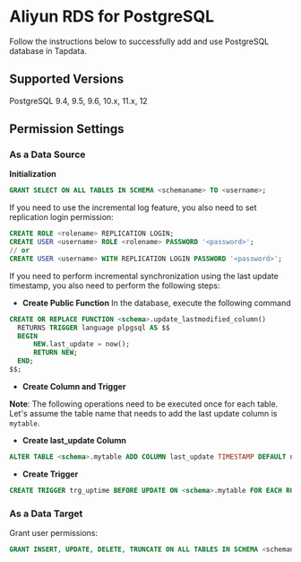 # Aliyun RDS for PostgreSQL

Follow the instructions below to successfully add and use PostgreSQL database in Tapdata.

## Supported Versions

PostgreSQL 9.4, 9.5, 9.6, 10.x, 11.x, 12

## **Permission Settings**

### **As a Data Source**

**Initialization**

```sql
GRANT SELECT ON ALL TABLES IN SCHEMA <schemaname> TO <username>;
```

If you need to use the incremental log feature, you also need to set replication login permission:

```sql
CREATE ROLE <rolename> REPLICATION LOGIN;
CREATE USER <username> ROLE <rolename> PASSWORD '<password>';
// or
CREATE USER <username> WITH REPLICATION LOGIN PASSWORD '<password>';
```

If you need to perform incremental synchronization using the last update timestamp, you also need to perform the following steps:

- **Create Public Function** In the database, execute the following command

```sql
CREATE OR REPLACE FUNCTION <schema>.update_lastmodified_column()
  RETURNS TRIGGER language plpgsql AS $$
  BEGIN
      NEW.last_update = now();
      RETURN NEW;
  END;
$$;
```

- **Create Column and Trigger**

**Note**: The following operations need to be executed once for each table. Let's assume the table name that needs to add the last update column is `mytable`.

- **Create last_update Column**

```sql
ALTER TABLE <schema>.mytable ADD COLUMN last_update TIMESTAMP DEFAULT now();
```

- **Create Trigger**

```sql
CREATE TRIGGER trg_uptime BEFORE UPDATE ON <schema>.mytable FOR EACH ROW EXECUTE PROCEDURE update_lastmodified_column();
```


### **As a Data Target**

Grant user permissions:

```sql
GRANT INSERT, UPDATE, DELETE, TRUNCATE ON ALL TABLES IN SCHEMA <schemaname> TO <username>;
```